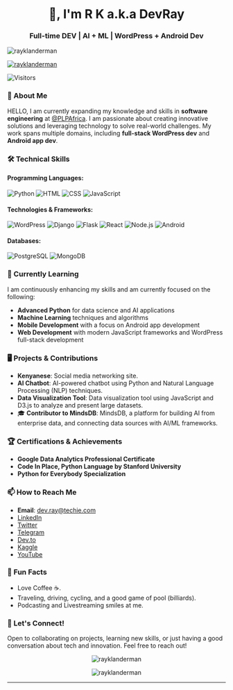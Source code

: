 <h1 align="center">👋, I'm R K a.k.a DevRay</h1>
<h3 align="center">Full-time DEV | AI + ML | WordPress + Android Dev</h3>

<p align="left"> 
  <img src="https://komarev.com/ghpvc/?username=rayklanderman&label=Profile%20views&color=0e75b6&style=flat" alt="rayklanderman" /> 
</p>

<p align="left"> 
  <a href="https://twitter.com/rayklanderman" target="blank">
    <img src="https://img.shields.io/twitter/follow/rayklanderman?logo=twitter&style=for-the-badge" alt="rayklanderman" />
  </a> 
</p>

![Visitors](https://api.visitorbadge.io/api/visitors?path=rayklanderman%20%2F%20rayklanderman&label=Folk&labelColor=%2337d67a&countColor=%23263759)

### 🚀 About Me

HELLO, I am currently expanding my knowledge and skills in **software engineering** at [@PLPAfrica](https://plpafrica.com). I am passionate about creating innovative solutions and leveraging technology to solve real-world challenges. My work spans multiple domains, including **full-stack WordPress dev** and **Android app dev**.

### 🛠️ Technical Skills

#### Programming Languages:
![Python](https://img.shields.io/badge/Python-3776AB?style=for-the-badge&logo=python&logoColor=white)
![HTML](https://img.shields.io/badge/HTML5-E34F26?style=for-the-badge&logo=html5&logoColor=white)
![CSS](https://img.shields.io/badge/CSS3-1572B6?style=for-the-badge&logo=css3&logoColor=white)
![JavaScript](https://img.shields.io/badge/JavaScript-F7DF1E?style=for-the-badge&logo=javascript&logoColor=black)

#### Technologies & Frameworks:
![WordPress](https://img.shields.io/badge/WordPress-21759B?style=for-the-badge&logo=wordpress&logoColor=white)
![Django](https://img.shields.io/badge/Django-092E20?style=for-the-badge&logo=django&logoColor=white)
![Flask](https://img.shields.io/badge/Flask-000000?style=for-the-badge&logo=flask&logoColor=white)
![React](https://img.shields.io/badge/React-61DAFB?style=for-the-badge&logo=react&logoColor=black)
![Node.js](https://img.shields.io/badge/Node.js-339933?style=for-the-badge&logo=nodedotjs&logoColor=white)
![Android](https://img.shields.io/badge/Android-3DDC84?style=for-the-badge&logo=android&logoColor=white)

#### Databases:
![PostgreSQL](https://img.shields.io/badge/PostgreSQL-336791?style=for-the-badge&logo=postgresql&logoColor=white)
![MongoDB](https://img.shields.io/badge/MongoDB-4EA94B?style=for-the-badge&logo=mongodb&logoColor=white)

### 🌱 Currently Learning

I am continuously enhancing my skills and am currently focused on the following:

- **Advanced Python** for data science and AI applications
- **Machine Learning** techniques and algorithms
- **Mobile Development** with a focus on Android app development
- **Web Development** with modern JavaScript frameworks and WordPress full-stack development

### 🖥️ Projects & Contributions

- **Kenyanese**: Social media networking site.
- **AI Chatbot**: AI-powered chatbot using Python and Natural Language Processing (NLP) techniques.
- **Data Visualization Tool**: Data visualization tool using JavaScript and D3.js to analyze and present large datasets.
- 🎓 **Contributor to MindsDB**: MindsDB, a platform for building AI from enterprise data, and connecting data sources with AI/ML frameworks.

### 🏆 Certifications & Achievements

- **Google Data Analytics Professional Certificate**
- **Code In Place, Python Language by Stanford University**
- **Python for Everybody Specialization**

### 📫 How to Reach Me

- **Email**: [dev.ray@techie.com](mailto:dev.ray@techie.com)
- [LinkedIn](https://www.linkedin.com/in/raymondklanderman/)
- [Twitter](https://twitter.com/rayklanderman)
- [Telegram](https://t.me/Algorithmizer)
- [Dev.to](https://dev.to/rayklanderman)
- [Kaggle](https://kaggle.com/raymondklanderman)
- [YouTube](https://www.youtube.com/c/@thealgorithmizer)

### 🎨 Fun Facts

- Love Coffee ☕.
- Traveling, driving, cycling, and a good game of pool (billiards).
- Podcasting and Livestreaming smiles at me.

### 🔗 Let's Connect!

Open to collaborating on projects, learning new skills, or just having a good conversation about tech and innovation. Feel free to reach out!

<p align="center">
  <img src="https://github-readme-stats.vercel.app/api/top-langs?username=rayklanderman&show_icons=true&locale=en&layout=compact" alt="rayklanderman" />
</p>

<p align="center">
  <img src="https://github-readme-streak-stats.herokuapp.com/?user=rayklanderman&" alt="rayklanderman" />
</p>

---



